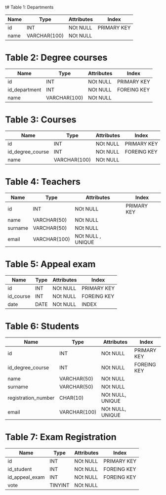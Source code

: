 t# Table 1: Departments

| Name | Type         | Attributes | Index       |
| ---- | ------------ | ---------- | ----------- |
| id   | INT          | NOt NULL   | PRIMARY KEY |
| name | VARCHAR(100) | NOt NULL   |             |

# Table 2: Degree courses

| Name          | Type         | Attributes | Index       |
| ------------- | ------------ | ---------- | ----------- |
| id            | INT          | NOt NULL   | PRIMARY KEY |
| id_department | INT          | NOt NULL   | FOREING KEY |
| name          | VARCHAR(100) | NOt NULL   |             |

# Table 3: Courses

| Name             | Type         | Attributes | Index       |
| ---------------- | ------------ | ---------- | ----------- |
| id               | INT          | NOt NULL   | PRIMARY KEY |
| id_degree_course | INT          | NOt NULL   | FOREING KEY |
| name             | VARCHAR(100) | NOt NULL   |             |

# Table 4: Teachers

| Name    | Type         | Attributes        | Index       |
| ------- | ------------ | ----------------- | ----------- |
| id      | INT          | NOt NULL          | PRIMARY KEY |
| name    | VARCHAR(50)  | NOt NULL          |             |
| surname | VARCHAR(50)  | NOt NULL          |             |
| email   | VARCHAR(100) | NOt NULL , UNIQUE |             |

# Table 5: Appeal exam

| Name      | Type | Attributes | Index       |
| --------- | ---- | ---------- | ----------- |
| id        | INT  | NOt NULL   | PRIMARY KEY |
| id_course | INT  | NOt NULL   | FOREING KEY |
| date      | DATE | NOt NULL   | INDEX       |

# Table 6: Students

| Name                | Type         | Attributes       | Index       |
| ------------------- | ------------ | ---------------- | ----------- |
| id                  | INT          | NOt NULL         | PRIMARY KEY |
| id_degree_course    | INT          | NOt NULL         | FOREING KEY |
| name                | VARCHAR(50)  | NOt NULL         |             |
| surname             | VARCHAR(50)  | NOt NULL         |             |
| registration_number | CHAR(10)     | NOt NULL, UNIQUE |             |
| email               | VARCHAR(100) | NOt NULL, UNIQUE |             |

# Table 7: Exam Registration

| Name           | Type    | Attributes | Index       |
| -------------- | ------- | ---------- | ----------- |
| id             | INT     | NOt NULL   | PRIMARY KEY |
| id_student     | INT     | NOt NULL   | FOREING KEY |
| id_appeal_exam | INT     | NOt NULL   | FOREING KEY |
| vote           | TINYINT | NOt NULL   |             |
